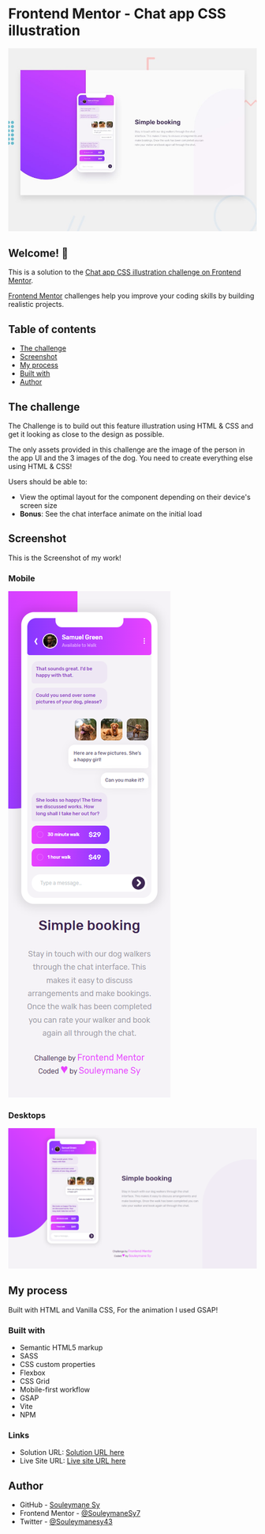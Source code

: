# Frontend Mentor - Chat app CSS illustration

![Design preview for the Chat app CSS illustration coding challenge](./design/desktop-preview.jpg)

## Welcome! 👋

This is a solution to the [Chat app CSS illustration challenge on Frontend Mentor](https://www.frontendmentor.io/challenges/chat-app-css-illustration-O5auMkFqY).

[Frontend Mentor](https://www.frontendmentor.io) challenges help you improve your coding skills by building realistic projects.

## Table of contents

- [The challenge](#the-challenge)
- [Screenshot](#screenshot)
- [My process](#my-process)
- [Built with](#built-with)
- [Author](#author)

## The challenge

The Challenge is to build out this feature illustration using HTML & CSS and get it looking as close to the design as possible.

The only assets provided in this challenge are the image of the person in the app UI and the 3 images of the dog. You need to create everything else using HTML & CSS!

Users should be able to:

- View the optimal layout for the component depending on their device's screen size
- **Bonus**: See the chat interface animate on the initial load

## Screenshot

This is the Screenshot of my work!

### Mobile

![Mobile Screenshot](./preview/Mobile.png)

### Desktops

![Desktop Screenshot](./preview/Desktop.png)

## My process

Built with HTML and Vanilla CSS, For the animation I used GSAP!

### Built with

- Semantic HTML5 markup
- SASS
- CSS custom properties
- Flexbox
- CSS Grid
- Mobile-first workflow
- GSAP
- Vite
- NPM

### Links

- Solution URL: [Solution URL here](https://www.frontendmentor.io/solutions/chat-app-illustrations-made-with-only-html-sass-gsap-2fLPMELm76)
- Live Site URL: [Live site URL here](https://fem-chat-app-css-illustrations.vercel.app/)

## Author

- GitHub - [Souleymane Sy](https://github.com/SouleymaneSy7)
- Frontend Mentor - [@SouleymaneSy7](https://www.frontendmentor.io/profile/SouleymaneSy7)
- Twitter - [@Souleymanesy43](https://twitter.com/Souleymanesy43)
